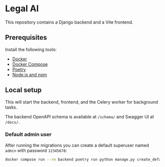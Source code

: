 # Legal AI

This repository contains a Django backend and a Vite frontend.

## Prerequisites

Install the following tools:

- [Docker](https://docs.docker.com/get-docker/)
- [Docker Compose](https://docs.docker.com/compose/)
- [Poetry](https://python-poetry.org/)
- [Node.js and npm](https://nodejs.org/)

## Local setup


This will start the backend, frontend, and the Celery worker for background tasks.

The backend OpenAPI schema is available at `/schema/` and Swagger UI at `/docs/`.

### Default admin user

After running the migrations you can create a default superuser named `admin`
with password `12345678`:

```bash
docker compose run --rm backend poetry run python manage.py create_default_admin
```
